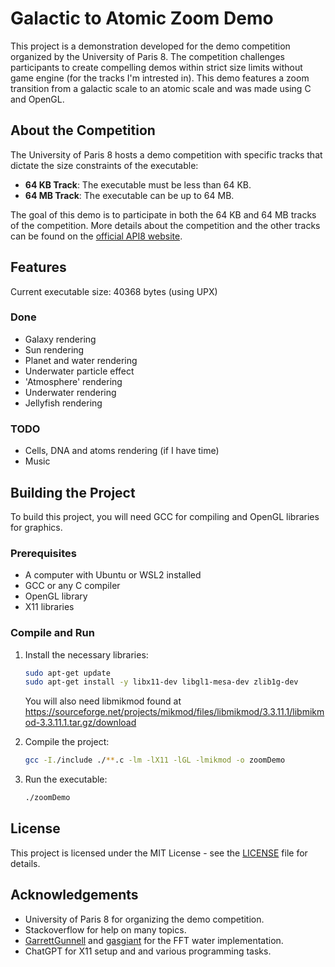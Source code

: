 # Galactic to Atomic Zoom Demo

This project is a demonstration developed for the demo competition organized by the University of Paris 8. The competition challenges participants to create compelling demos within strict size limits without game engine (for the tracks I'm intrested in).
This demo features a zoom transition from a galactic scale to an atomic scale and was made using C and OpenGL.

## About the Competition

The University of Paris 8 hosts a demo competition with specific tracks that dictate the size constraints of the executable:
- **64 KB Track**: The executable must be less than 64 KB.
- **64 MB Track**: The executable can be up to 64 MB.

The goal of this demo is to participate in both the 64 KB and 64 MB tracks of the competition. More details about the competition and the other tracks can be found on the [official API8 website](http://api8.fr).

## Features

Current executable size: 40368 bytes (using UPX)

### Done

- Galaxy rendering
- Sun rendering
- Planet and water rendering
- Underwater particle effect
- 'Atmosphere' rendering
- Underwater rendering
- Jellyfish rendering

### TODO

- Cells, DNA and atoms rendering (if I have time)
- Music

## Building the Project

To build this project, you will need GCC for compiling and OpenGL libraries for graphics.

### Prerequisites

- A computer with Ubuntu or WSL2 installed
- GCC or any C compiler
- OpenGL library
- X11 libraries

### Compile and Run

1. Install the necessary libraries:
	```bash
	sudo apt-get update
	sudo apt-get install -y libx11-dev libgl1-mesa-dev zlib1g-dev
	```
	You will also need libmikmod found at https://sourceforge.net/projects/mikmod/files/libmikmod/3.3.11.1/libmikmod-3.3.11.1.tar.gz/download

2. Compile the project:
	```bash
	gcc -I./include ./**.c -lm -lX11 -lGL -lmikmod -o zoomDemo
	```

3. Run the executable:
	```bash
	./zoomDemo
	```

## License
This project is licensed under the MIT License - see the [LICENSE](/LICENSE) file for details.

## Acknowledgements
- University of Paris 8 for organizing the demo competition.
- Stackoverflow for help on many topics.
- [GarrettGunnell](https://github.com/GarrettGunnell/Water) and [gasgiant](https://github.com/gasgiant/FFT-Ocean) for the FFT water implementation.
- ChatGPT for X11 setup and and various programming tasks.